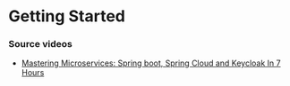 # Getting Started

### Source videos
* [Mastering Microservices: Spring boot, Spring Cloud and Keycloak In 7 Hours](https://www.youtube.com/watch?v=jdeSV0GRvwI&t=488s)
